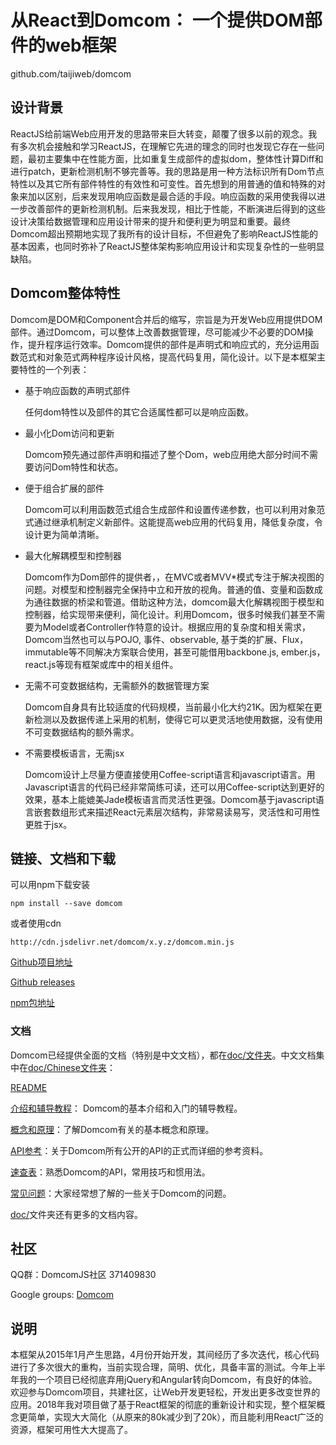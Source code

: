 # 从React到Domcom： 一个提供DOM部件的web框架

github.com/taijiweb/domcom


## 设计背景  
  
  ReactJS给前端Web应用开发的思路带来巨大转变，颠覆了很多以前的观念。我有多次机会接触和学习ReactJS，在理解它先进的理念的同时也发现它存在一些问题，最初主要集中在性能方面，比如重复生成部件的虚拟dom，整体性计算Diff和进行patch，更新检测机制不够完善等。我的思路是用一种方法标识所有Dom节点特性以及其它所有部件特性的有效性和可变性。首先想到的用普通的值和特殊的对象来加以区别，后来发现用响应函数是最合适的手段。响应函数的采用使我得以进一步改善部件的更新检测机制。后来我发现，相比于性能，不断演进后得到的这些设计决策给数据管理和应用设计带来的提升和便利更为明显和重要。最终Domcom超出预期地实现了我所有的设计目标，不但避免了影响ReactJS性能的基本因素，也同时弥补了ReactJS整体架构影响应用设计和实现复杂性的一些明显缺陷。


## Domcom整体特性

  Domcom是DOM和Component合并后的缩写，宗旨是为开发Web应用提供DOM部件。通过Domcom，可以整体上改善数据管理，尽可能减少不必要的DOM操作，提升程序运行效率。Domcom提供的部件是声明式和响应式的，充分运用函数范式和对象范式两种程序设计风格，提高代码复用，简化设计。以下是本框架主要特性的一个列表：

* 基于响应函数的声明式部件

  任何dom特性以及部件的其它合适属性都可以是响应函数。

* 最小化Dom访问和更新

  Domcom预先通过部件声明和描述了整个Dom，web应用绝大部分时间不需要访问Dom特性和状态。
  
* 便于组合扩展的部件

  Domcom可以利用函数范式组合生成部件和设置传递参数，也可以利用对象范式通过继承机制定义新部件。这能提高web应用的代码复用，降低复杂度，令设计更为简单清晰。

* 最大化解耦模型和控制器

  Domcom作为Dom部件的提供者，，在MVC或者MVV*模式专注于解决视图的问题。对模型和控制器完全保持中立和开放的视角。普通的值、变量和函数成为通往数据的桥梁和管道。借助这种方法，domcom最大化解耦视图于模型和控制器，给实现带来便利，简化设计。利用Domcom，很多时候我们甚至不需要为Model或者Controller作特意的设计。根据应用的复杂度和相关需求，Domcom当然也可以与POJO, 事件、observable, 基于类的扩展、Flux， immutable等不同解决方案联合使用，甚至可能借用backbone.js, ember.js， react.js等现有框架或库中的相关组件。


* 无需不可变数据结构，无需额外的数据管理方案

  Domcom自身具有比较适度的代码规模，当前最小化大约21K。因为框架在更新检测以及数据传递上采用的机制，使得它可以更灵活地使用数据，没有使用不可变数据结构的额外需求。
  
* 不需要模板语言，无需jsx

  Domcom设计上尽量方便直接使用Coffee-script语言和javascript语言。用Javascript语言的代码已经非常简练可读，还可以用Coffee-script达到更好的效果，基本上能媲美Jade模板语言而灵活性更强。Domcom基于javascript语言嵌套数组形式来描述React元素层次结构，非常易读易写，灵活性和可用性更胜于jsx。 

## 链接、文档和下载

  可以用npm下载安装

	npm install --save domcom

  或者使用cdn

    http://cdn.jsdelivr.net/domcom/x.y.z/domcom.min.js

  [Github项目地址](https://www.github.com/taijiweb/domcom)

  [Github releases](https://github.com/taijiweb/domcom/releases)

  [npm包地址](https://www.npmjs.com/package/domcom)

### 文档

  Domcom已经提供全面的文档（特别是中文文档），都在[doc/文件夹](https://github.com/taijiweb/domcom/blob/master/doc)。中文文档集中在[doc/Chinese文件夹](https://github.com/taijiweb/domcom/blob/master/doc/Chinese)：

  [README](https://github.com/taijiweb/domcom/blob/master/doc/Chinese)

  [介绍和辅导教程](https://github.com/taijiweb/domcom/blob/master/doc/Chinese/介绍和辅导教程.md)： Domcom的基本介绍和入门的辅导教程。

  [概念和原理](https://github.com/taijiweb/domcom/blob/master/doc/Chinese/概念和原理.md)：了解Domcom有关的基本概念和原理。

  [API参考](https://github.com/taijiweb/domcom/blob/master/doc/Chinese/API参考.md)：关于Domcom所有公开的API的正式而详细的参考资料。

  [速查表](https://github.com/taijiweb/domcom/blob/master/doc/Chinese/速查表.md)：熟悉Domcom的API，常用技巧和惯用法。

  [常见问题](https://github.com/taijiweb/domcom/blob/master/doc/Chinese/常问问题.md)：大家经常想了解的一些关于Domcom的问题。

  [doc/](https://github.com/taijiweb/domcom/blob/master/doc)文件夹还有更多的文档内容。

## 社区

  QQ群：DomcomJS社区 371409830

  Google groups: [Domcom](https://groups.google.com/d/forum/domcom)

## 说明

  本框架从2015年1月产生思路，4月份开始开发，其间经历了多次迭代，核心代码进行了多次很大的重构，当前实现合理，简明、优化，具备丰富的测试。今年上半年我的一个项目已经彻底弃用jQuery和Angular转向Domcom，有良好的体验。欢迎参与Domcom项目，共建社区，让Web开发更轻松，开发出更多改变世界的应用。2018年我对项目做了基于React框架的彻底的重新设计和实现，整个框架概念更简单，实现大大简化（从原来的80k减少到了20k），而且能利用React广泛的资源，框架可用性大大提高了。

  